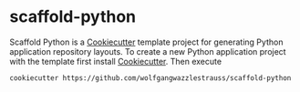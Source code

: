 # scaffold-python

Scaffold Python is a [Cookiecutter](https://github.com/cookiecutter/cookiecutter) template project
for generating Python application repository layouts. To create a new Python application project
with the template first install [Cookiecutter](https://github.com/cookiecutter/cookiecutter). Then
execute

```bash
cookiecutter https://github.com/wolfgangwazzlestrauss/scaffold-python
```
